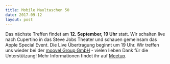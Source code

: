 ```yaml
---
title: Mobile Maultaschen 50
date: 2017-09-12
layout: post
---
```


Das nächste Treffen findet am **12. September, 19 Uhr** statt. Wir schalten live nach Cupertino in das Steve Jobs Theater und schauen gemeinsam das Apple Special Event.
Die Live Übertragung beginnt um 19 Uhr. 
Wir treffen uns wieder bei der [moovel Group GmbH](https://www.google.de/maps/place/Filderstra%C3%9Fe+40,+70180+Stuttgart/@48.7640592,9.1680708,17z/data=!3m1!4b1!4m5!3m4!1s0x4799db511298ba8b:0x65b19d704c603886!8m2!3d48.7640557!4d9.1702595) - vielen lieben Dank für die Unterstützung! Mehr Informationen findet ihr auf [Meetup](https://www.meetup.com/de-DE/mobile-maultaschen/).
